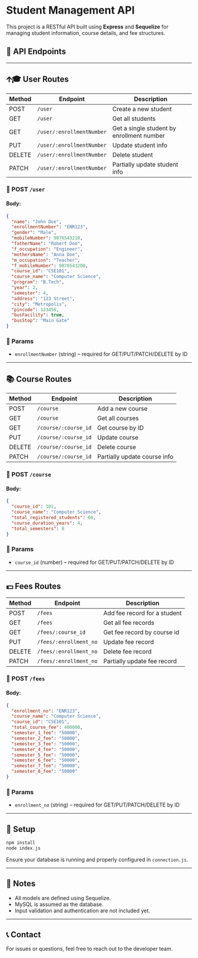 # Student Management API

This project is a RESTful API built using **Express** and **Sequelize** for managing student information, course details, and fee structures.

## 📁 API Endpoints

---

## 🡩‍🎓 User Routes

| Method | Endpoint              | Description               |
|--------|------------------------|---------------------------|
| POST   | `/user`               | Create a new student      |
| GET    | `/user`               | Get all students          |
| GET    | `/user/:enrollmentNumber` | Get a single student by enrollment number |
| PUT    | `/user/:enrollmentNumber` | Update student info      |
| DELETE | `/user/:enrollmentNumber` | Delete student           |
| PATCH  | `/user/:enrollmentNumber` | Partially update student info |

### 🔸 POST `/user`

#### Body:

```json
{
  "name": "John Doe",
  "enrollmentNumber": "ENR123",
  "gender": "Male",
  "mobileNumber": 9876543210,
  "fatherName": "Robert Doe",
  "f_occupation": "Engineer",
  "mothersName": "Anna Doe",
  "m_occupation": "Teacher",
  "f_mobileNumber": 9876543200,
  "course_id": "CSE101",
  "course_name": "Computer Science",
  "program": "B.Tech",
  "year": 2,
  "semester": 4,
  "address": "123 Street",
  "city": "Metropolis",
  "pincode": 123456,
  "busFacility": true,
  "busStop": "Main Gate"
}
```

### 🔸 Params

- `enrollmentNumber` (string) – required for GET/PUT/PATCH/DELETE by ID

---

## 📚 Course Routes

| Method | Endpoint                | Description                   |
|--------|------------------------|-------------------------------|
| POST   | `/course`              | Add a new course              |
| GET    | `/course`              | Get all courses               |
| GET    | `/course/:course_id`   | Get course by ID              |
| PUT    | `/course/:course_id`   | Update course                 |
| DELETE | `/course/:course_id`   | Delete course                 |
| PATCH  | `/course/:course_id`   | Partially update course info  |

### 🔸 POST `/course`

#### Body:

```json
{
  "course_id": 101,
  "course_name": "Computer Science",
  "total_registered_students": 60,
  "course_duration_years": 4,
  "total_semesters": 8
}
```

### 🔸 Params

- `course_id` (number) – required for GET/PUT/PATCH/DELETE by ID

---

## 💵 Fees Routes

| Method | Endpoint                     | Description                          |
|--------|------------------------------|--------------------------------------|
| POST   | `/fees`                      | Add fee record for a student         |
| GET    | `/fees`                      | Get all fee records                  |
| GET    | `/fees/:course_id`           | Get fee record by course id          |
| PUT    | `/fees/:enrollment_no`       | Update fee record                    |
| DELETE | `/fees/:enrollment_no`       | Delete fee record                    |
| PATCH  | `/fees/:enrollment_no`       | Partially update fee record          |

### 🔸 POST `/fees`

#### Body:

```json
{
  "enrollment_no": "ENR123",
  "course_name": "Computer Science",
  "course_id": "CSE101",
  "total_course_fee": 400000,
  "semester_1_fee": "50000",
  "semester_2_fee": "50000",
  "semester_3_fee": "50000",
  "semester_4_fee": "50000",
  "semester_5_fee": "50000",
  "semester_6_fee": "50000",
  "semester_7_fee": "50000",
  "semester_8_fee": "50000"
}
```

### 🔸 Params

- `enrollment_no` (string) – required for GET/PUT/PATCH/DELETE by ID

---

## 💠 Setup

```bash
npm install
node index.js
```

Ensure your database is running and properly configured in `connection.js`.

---

## 📌 Notes

- All models are defined using Sequelize.
- MySQL is assumed as the database.
- Input validation and authentication are not included yet.

---

## 📞 Contact

For issues or questions, feel free to reach out to the developer team.

